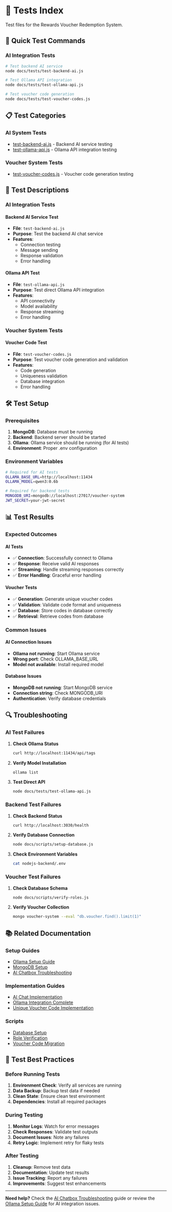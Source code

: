 # 🧪 Tests Index

Test files for the Rewards Voucher Redemption System.

## 🚀 **Quick Test Commands**

### **AI Integration Tests**
```bash
# Test backend AI service
node docs/tests/test-backend-ai.js

# Test Ollama API integration
node docs/tests/test-ollama-api.js

# Test voucher code generation
node docs/tests/test-voucher-codes.js
```

## 📋 **Test Categories**

### **AI System Tests**
- [test-backend-ai.js](test-backend-ai.js) - Backend AI service testing
- [test-ollama-api.js](test-ollama-api.js) - Ollama API integration testing

### **Voucher System Tests**
- [test-voucher-codes.js](test-voucher-codes.js) - Voucher code generation testing

## 🔧 **Test Descriptions**

### **AI Integration Tests**

#### **Backend AI Service Test**
- **File**: `test-backend-ai.js`
- **Purpose**: Test the backend AI chat service
- **Features**:
  - Connection testing
  - Message sending
  - Response validation
  - Error handling

#### **Ollama API Test**
- **File**: `test-ollama-api.js`
- **Purpose**: Test direct Ollama API integration
- **Features**:
  - API connectivity
  - Model availability
  - Response streaming
  - Error handling

### **Voucher System Tests**

#### **Voucher Code Test**
- **File**: `test-voucher-codes.js`
- **Purpose**: Test voucher code generation and validation
- **Features**:
  - Code generation
  - Uniqueness validation
  - Database integration
  - Error handling

## 🛠️ **Test Setup**

### **Prerequisites**
1. **MongoDB**: Database must be running
2. **Backend**: Backend server should be started
3. **Ollama**: Ollama service should be running (for AI tests)
4. **Environment**: Proper .env configuration

### **Environment Variables**
```bash
# Required for AI tests
OLLAMA_BASE_URL=http://localhost:11434
OLLAMA_MODEL=qwen3:0.6b

# Required for backend tests
MONGODB_URI=mongodb://localhost:27017/voucher-system
JWT_SECRET=your-jwt-secret
```

## 📊 **Test Results**

### **Expected Outcomes**

#### **AI Tests**
- ✅ **Connection**: Successfully connect to Ollama
- ✅ **Response**: Receive valid AI responses
- ✅ **Streaming**: Handle streaming responses correctly
- ✅ **Error Handling**: Graceful error handling

#### **Voucher Tests**
- ✅ **Generation**: Generate unique voucher codes
- ✅ **Validation**: Validate code format and uniqueness
- ✅ **Database**: Store codes in database correctly
- ✅ **Retrieval**: Retrieve codes from database

### **Common Issues**

#### **AI Connection Issues**
- **Ollama not running**: Start Ollama service
- **Wrong port**: Check OLLAMA_BASE_URL
- **Model not available**: Install required model

#### **Database Issues**
- **MongoDB not running**: Start MongoDB service
- **Connection string**: Check MONGODB_URI
- **Authentication**: Verify database credentials

## 🔍 **Troubleshooting**

### **AI Test Failures**
1. **Check Ollama Status**
   ```bash
   curl http://localhost:11434/api/tags
   ```

2. **Verify Model Installation**
   ```bash
   ollama list
   ```

3. **Test Direct API**
   ```bash
   node docs/tests/test-ollama-api.js
   ```

### **Backend Test Failures**
1. **Check Backend Status**
   ```bash
   curl http://localhost:3030/health
   ```

2. **Verify Database Connection**
   ```bash
   node docs/scripts/setup-database.js
   ```

3. **Check Environment Variables**
   ```bash
   cat nodejs-backend/.env
   ```

### **Voucher Test Failures**
1. **Check Database Schema**
   ```bash
   node docs/scripts/verify-roles.js
   ```

2. **Verify Voucher Collection**
   ```bash
   mongo voucher-system --eval "db.voucher.find().limit(1)"
   ```

## 📚 **Related Documentation**

### **Setup Guides**
- [Ollama Setup Guide](../guides/OLLAMA_SETUP_GUIDE.md)
- [MongoDB Setup](../guides/MONGODB_SETUP.md)
- [AI Chatbox Troubleshooting](../guides/AI_CHAT_TROUBLESHOOTING.md)

### **Implementation Guides**
- [AI Chat Implementation](../guides/AI_CHAT_IMPLEMENTATION.md)
- [Ollama Integration Complete](../guides/OLLAMA_INTEGRATION_COMPLETE.md)
- [Unique Voucher Code Implementation](../guides/UNIQUE_VOUCHER_CODE_IMPLEMENTATION.md)

### **Scripts**
- [Database Setup](../scripts/setup-database.js)
- [Role Verification](../scripts/verify-roles.js)
- [Voucher Code Migration](../scripts/run-voucher-code-migration.js)

## 🎯 **Test Best Practices**

### **Before Running Tests**
1. **Environment Check**: Verify all services are running
2. **Data Backup**: Backup test data if needed
3. **Clean State**: Ensure clean test environment
4. **Dependencies**: Install all required packages

### **During Testing**
1. **Monitor Logs**: Watch for error messages
2. **Check Responses**: Validate test outputs
3. **Document Issues**: Note any failures
4. **Retry Logic**: Implement retry for flaky tests

### **After Testing**
1. **Cleanup**: Remove test data
2. **Documentation**: Update test results
3. **Issue Tracking**: Report any failures
4. **Improvements**: Suggest test enhancements

---

**Need help?** Check the [AI Chatbox Troubleshooting](../guides/AI_CHAT_TROUBLESHOOTING.md) guide or review the [Ollama Setup Guide](../guides/OLLAMA_SETUP_GUIDE.md) for AI integration issues. 